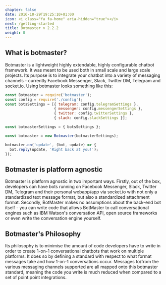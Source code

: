 ```yaml
---
chapter: false
date: 2016-10-29T19:25:10+01:00
icon: <i class="fa fa-home" aria-hidden="true"></i>
next: /getting-started
title: Botmaster v 2.2.2
weight: 0
---
```


## What is botmaster?

Botmaster is a lightweight highly extendable, highly configurable chatbot framework. It was meant to be used both in small scale and large scale projects. Its purpose is to integrate your chatbot into a variety of messaging channels - currently Facebook Messenger, Slack, Twitter DM, Telegram and socket.io. Using botmaster looks something like this:

```js
const Botmaster = require('botmaster');
const config = require('./config');
const botsSettings = [{ telegram: config.telegramSettings },
                      { messenger: config.messengerSettings },
                      { twitter: config.twitterSettings },
                      { slack: config.slackSettings }];

const botmasterSettings = { botsSettings };

const botmaster = new Botmaster(botmasterSettings);

botmaster.on('update', (bot, update) => {
  bot.reply(update, 'Right back at you!');
});
```

## Botmaster is platform agnostic

Botmaster is platform agnostic in two important ways. Firstly, out of the box, developers can have bots running on Facebook Messenger, Slack, Twitter DM, Telegram and their personal webapp/app via socket.io with not only a standardized text message format, but also a standardized attachment format. Secondly, BotMaster makes no assumptions about the back-end bot itself - you can write code that allows BotMaster to call conversational engines such as IBM Watson's conversation API, open source frameworks or even write the conversation engine yourself.

## Botmaster's Philosophy

Its philosophy is to minimise the amount of code developers have to write in order to create 1-on-1 conversational chatbots that work on multiple platforms. It does so by defining a standard with respect to what format messages take and how 1-on-1 conversations occur. Messages to/from the various messaging channels supported are all mapped onto this botmaster standard, meaning the code you write is much reduced when compared to a set of point:point integrations.
